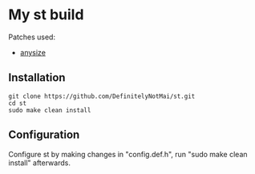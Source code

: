 # My st build
Patches used:
- [anysize](https://st.suckless.org/patches/anysize/)

## Installation
```
git clone https://github.com/DefinitelyNotMai/st.git
cd st
sudo make clean install
```

## Configuration
Configure st by making changes in "config.def.h", run "sudo make clean install" afterwards.
